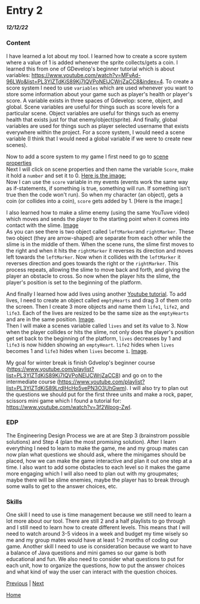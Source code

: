 # Entry 2
##### 12/12/22

### Content
I have learned a lot about my tool. I learned how to create a score system where a value of 1 is added whenever the sprite collects/gets a coin. I learned this from one of GDevelop's beginner tutorial which is about variables: https://www.youtube.com/watch?v=MFvAd-96LWo&list=PL3YlZTdKiS89Kj7IQVPoNElJCWrjZaCC8&index=4. To create a score system I need to use `variables` which are used whenever you want to store some information about your game such as player's health or player's score. A variable exists in three spaces of Gdevelop: scene, object, and global. Scene variables are useful for things such as score levels for a particular scene. Object variables are useful for things such as enemy health that exists just for that enemy/object(sprite). And finally, global variables are used for things such as player selected username that exists everywhere within the project. For a score system, I would need a scene variable (I think that I would need a global variable if we were to create new scenes). <br>

Now to add a score system to my game I first need to go to [scene properties](https://user-images.githubusercontent.com/73482933/207411670-1169fe78-1840-4d7f-a41f-6cd2df7e6ccf.png) <br>
Next I will click on scene properties and then name the variable `Score`, make it hold a `number` and set it to 0. [Here is the image:](https://user-images.githubusercontent.com/73482933/208219714-77f21646-3b64-49cf-840c-3e1118a30c9f.png) <br>
Now I can use the `score` variable in my events (events work the same way as if-statements, if something is true, something will run. If something isn't true then the code won't run). So when my character (an object), gets a coin (or collides into a coin), `score` gets added by 1. [Here is the image:] <br>

I also learned how to make a slime enemy (using the same YouTuve video) which moves and sends the player to the starting point when it comes into contact with the slime. [Image](https://user-images.githubusercontent.com/73482933/208224434-aa086bfc-ac4e-4195-b63d-b028f59579d3.png) <br>
As you can see there is two object called `leftMarker`and `rightMarker`. These two object (they are arrow-shaped) are separate from each other while the slime is in the middle of them. When the scene runs, the slime first moves to the right and when it hits the `rightMarker` it reverses its direction and moves left towards the `leftMarker`. Now when it collides with the `leftMarker` it reverses direction and goes towards the right or the `rightMarker`. This process repeats, allowing the slime to move back and forth, and giving the player an obstacle to cross. So now when the player hits the slime, the player's position is set to the beginning of the platform. <br>

And finally I learned how add lives using another [Youtube tutorial](https://www.google.com/search?q=gdevelop+making+lives&rlz=1CAHVCY_enUS975&source=lnms&tbm=vid&sa=X&ved=2ahUKEwjp35GVi-P7AhXEpXIEHV05DLoQ_AUoAXoECAIQAw&biw=1366&bih=617&dpr=1&safe=active&ssui=on#fpstate=ive&vld=cid:df356592,vid:RMLJjq1z3YU). To add lives, I need to create an object called `emptyHearts` and drag 3 of them onto the screen. Then I create 3 more objects and name them `life1`, `life2`, and `life3`. Each of the lives are resized to be the same size as the `emptyHearts` and are in the same position. [Image](https://user-images.githubusercontent.com/73482933/208224988-1fccba8c-d6ad-4c9f-922f-d25514fb12be.png). <br>
Then I will make a scenes variable called `lives` and set its value to 3. Now when the player collides or hits the slime, not only does the player's position get set back to the beginning of the platform, `lives` decreases by 1 and `life3` is now hidden showing an `emptyHeart`. `life2` hides when `lives` becomes 1 and `life3` hides when `lives` become `1`. [Image](https://user-images.githubusercontent.com/73482933/208225684-fc5869ea-1aac-4c71-ad55-58b63646a5a4.png).
<br>

My goal for winter break is finish Gdvelop's beginner course (https://www.youtube.com/playlist?list=PL3YlZTdKiS89Kj7IQVPoNElJCWrjZaCC8) and go on to the intermediate course (https://www.youtube.com/playlist?list=PL3YlZTdKiS89LrdlHcHo5vePN3O3UhGwm). I will also try to plan out the questions we should put for the first three units and make a rock, paper, scissors mini game which I found a tutorial for: https://www.youtube.com/watch?v=3f2Wpog-ZwI.


### EDP
The Engineering Design Process we are at are Step 3 (brainstrom possible solutions) and Step 4 (plan the most promising solution). After I learn everything I need to learn to make the game, me and my group mates can now plan what questions we should ask, where the minigames should be placed, how we can make the game interactive and plan it out one step at a time. I also want to add some obstacles to each level so it makes the game more engaging which I will also need to plan out with my groupmates; maybe there will be slime enemies, maybe the player has to break through some walls to get to the answer choices, etc.


### Skills
One skill I need to use is time management because we still need to learn a lot more about our tool. There are still 2 and a half playlists to go through and I still need to learn how to create different levels. This means that I will need to watch around 3-5 videos in a week and budget my time wisely so me and my group mates would have at least 1-2 months of coding our game. Another skill I need to use is consideration because we want to have a balance of Java questions and mini games so our game is both educational and fun. We also need to consider what questions to put for each unit, how to organize the questions, how to put the answer choices and what kind of way the user can interact with the question choices.

[Previous](entry01.md) | [Next](entry03.md)

[Home](../README.md)

